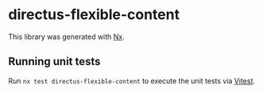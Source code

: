 # directus-flexible-content

This library was generated with [Nx](https://nx.dev).

## Running unit tests

Run `nx test directus-flexible-content` to execute the unit tests via [Vitest](https://vitest.dev/).
